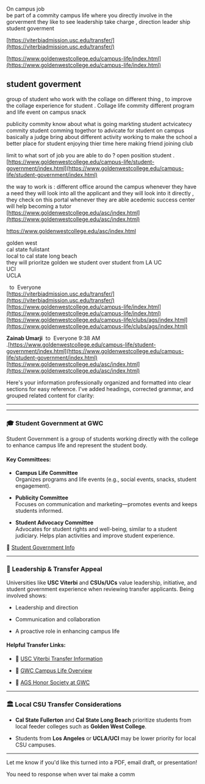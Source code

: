 On campus job  
be part of a commity 
campus life where you directly involve  in the gorverment 
they like to see leadership take charge  , direction  leader ship student goverment   

[https://viterbiadmission.usc.edu/transfer/](https://viterbiadmission.usc.edu/transfer/)  

[https://www.goldenwestcollege.edu/campus-life/index.html](https://www.goldenwestcollege.edu/campus-life/index.html) 

## student goverment 
group of student who work  with the collage on different thing  , to improve the collage experience for student . Collage life commity  different program and life event  on campus snack 

publicity  commity  know about what is going  markting 
student actvicatecy commity  student comming togethor to advicate for student on campus basically a judge bring about  different activity  working to make the school a better place for student  enjoying thier time  here making friend joining club 

limit to what sort of job you are able to do ?  open position 
student 
.[https://www.goldenwestcollege.edu/campus-life/student-government/index.html](https://www.goldenwestcollege.edu/campus-life/student-government/index.html) 


the way to work is : 
different office around the campus  whenever they have a need they will look into all the applicant and they will look into  it directly  , they check on this portal whenever they are able 
acedemic  success center  will help becoming a tutor 
[https://www.goldenwestcollege.edu/asc/index.html](https://www.goldenwestcollege.edu/asc/index.html)  


https://www.goldenwestcollege.edu/asc/index.html

golden  west  
cal state fulistant  
local to cal state long beach  
they will  prioritze  golden we student over student from LA 
UC  
UCI  
UCLA 


  to  Everyone  
[https://viterbiadmission.usc.edu/transfer/](https://viterbiadmission.usc.edu/transfer/)  
[https://www.goldenwestcollege.edu/campus-life/index.html](https://www.goldenwestcollege.edu/campus-life/index.html)  
[https://www.goldenwestcollege.edu/campus-life/clubs/ags/index.html](https://www.goldenwestcollege.edu/campus-life/clubs/ags/index.html)  
  
**Zainab Umarji**  to  Everyone 9:38 AM  
.[https://www.goldenwestcollege.edu/campus-life/student-government/index.html](https://www.goldenwestcollege.edu/campus-life/student-government/index.html)  
[https://www.goldenwestcollege.edu/asc/index.html](https://www.goldenwestcollege.edu/asc/index.html) 








Here's your information professionally organized and formatted into clear sections for easy reference. I've added headings, corrected grammar, and grouped related content for clarity:

---

---

### 🎓 **Student Government at GWC**

Student Government is a group of students working directly with the college to enhance campus life and represent the student body.

#### Key Committees:

- **Campus Life Committee**  
    Organizes programs and life events (e.g., social events, snacks, student engagement).
    
- **Publicity Committee**  
    Focuses on communication and marketing—promotes events and keeps students informed.
    
- **Student Advocacy Committee**  
    Advocates for student rights and well-being, similar to a student judiciary. Helps plan activities and improve student experience.
    

🔗 [Student Government Info](https://www.goldenwestcollege.edu/campus-life/student-government/index.html)

---

### 🧭 **Leadership & Transfer Appeal**

Universities like **USC Viterbi** and **CSUs/UCs** value leadership, initiative, and student government experience when reviewing transfer applicants. Being involved shows:

- Leadership and direction
    
- Communication and collaboration
    
- A proactive role in enhancing campus life
    

#### Helpful Transfer Links:

- 🔗 [USC Viterbi Transfer Information](https://viterbiadmission.usc.edu/transfer/)
    
- 🔗 [GWC Campus Life Overview](https://www.goldenwestcollege.edu/campus-life/index.html)
    
- 🔗 [AGS Honor Society at GWC](https://www.goldenwestcollege.edu/campus-life/clubs/ags/index.html)
    

---

### 🏛️ **Local CSU Transfer Considerations**

- **Cal State Fullerton** and **Cal State Long Beach** prioritize students from local feeder colleges such as **Golden West College**.
    
- Students from **Los Angeles** or **UCLA/UCI** may be lower priority for local CSU campuses.
    

---

Let me know if you'd like this turned into a PDF, email draft, or presentation!





You need to response when wver tai make a comm